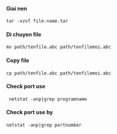 #### Giai nen
```
tar -xzvf file-name.tar
```
#### Di chuyen file
```
mv path/tenfile.abc path/tenfilemoi.abc
```
#### Copy file
```
cp path/tenfile.abc path/tenfilemoi.abc
```
#### Check port use
```
 netstat -anp|grep programname
```
#### Check port use by
```
netstat -anp|grep portnumber
```
